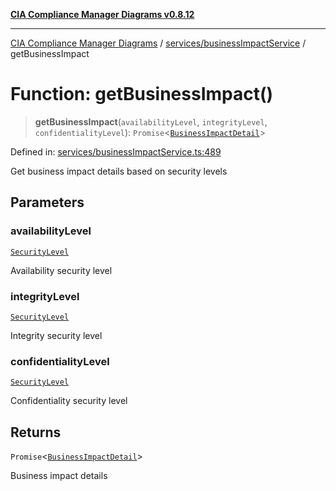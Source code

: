 [**CIA Compliance Manager Diagrams v0.8.12**](../../../README.md)

***

[CIA Compliance Manager Diagrams](../../../modules.md) / [services/businessImpactService](../README.md) / getBusinessImpact

# Function: getBusinessImpact()

> **getBusinessImpact**(`availabilityLevel`, `integrityLevel`, `confidentialityLevel`): `Promise`\<[`BusinessImpactDetail`](../../../types/interfaces/BusinessImpactDetail.md)\>

Defined in: [services/businessImpactService.ts:489](https://github.com/Hack23/cia-compliance-manager/blob/e7811142a771ec75716a7ce3a0d60f18cb91cd06/src/services/businessImpactService.ts#L489)

Get business impact details based on security levels

## Parameters

### availabilityLevel

[`SecurityLevel`](../../../types/cia/type-aliases/SecurityLevel.md)

Availability security level

### integrityLevel

[`SecurityLevel`](../../../types/cia/type-aliases/SecurityLevel.md)

Integrity security level

### confidentialityLevel

[`SecurityLevel`](../../../types/cia/type-aliases/SecurityLevel.md)

Confidentiality security level

## Returns

`Promise`\<[`BusinessImpactDetail`](../../../types/interfaces/BusinessImpactDetail.md)\>

Business impact details
